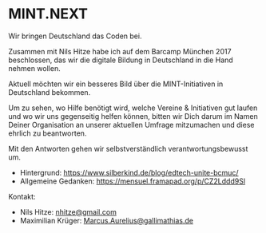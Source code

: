 # MINT.NEXT
Wir bringen Deutschland das Coden bei.

Zusammen mit Nils Hitze habe ich auf dem Barcamp München 2017 beschlossen, das wir die digitale Bildung in Deutschland in die Hand nehmen wollen.

Aktuell möchten wir ein besseres Bild über die MINT-Initiativen in Deutschland bekommen.

Um zu sehen, wo Hilfe benötigt wird, welche Vereine & Initiativen gut laufen und wo wir uns gegenseitig helfen können, bitten wir Dich darum im Namen Deiner Organisation an unserer aktuellen Umfrage mitzumachen und diese ehrlich zu beantworten. 

Mit den Antworten gehen wir selbstverständlich verantwortungsbewusst um.

* Hintergrund: https://www.silberkind.de/blog/edtech-unite-bcmuc/
* Allgemeine Gedanken: https://mensuel.framapad.org/p/CZ2Lddd9Sl

Kontakt:
* Nils Hitze: nhitze@gmail.com
* Maximilian Krüger: Marcus.Aurelius@gallimathias.de
